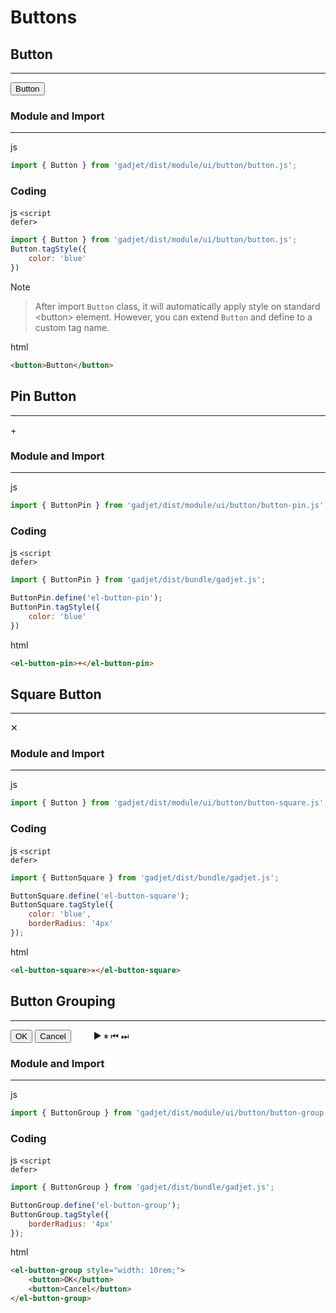 # Buttons

## Button
---
<div class="preview">
    <button>Button</button>
</div>

### Module and Import
---
<el-code-title>js</el-code-title>
```js
import { Button } from 'gadjet/dist/module/ui/button/button.js';
```

### Coding

<el-code-title>js <code>\<script defer></code></el-code-title>
```js
import { Button } from 'gadjet/dist/module/ui/button/button.js';
Button.tagStyle({
    color: 'blue'
})
```

<el-blockquote-title>Note</el-blockquote-title>
> After import `Button` class, it will automatically apply style
> on standard \<button\> element. However, you can extend `Button` and
> define to a custom tag name.

<el-code-title>html</el-code-title>
```html
<button>Button</button>
```


## Pin Button
---
<div class="preview">
    <el-button-pin>+</el-button-pin>
</div>

### Module and Import
---
<el-code-title>js</el-code-title>
```js
import { ButtonPin } from 'gadjet/dist/module/ui/button/button-pin.js';
```

### Coding

<el-code-title>js <code>\<script defer></code></el-code-title>
```js
import { ButtonPin } from 'gadjet/dist/bundle/gadjet.js';

ButtonPin.define('el-button-pin');
ButtonPin.tagStyle({
    color: 'blue'
})
```

<el-code-title>html</el-code-title>
```html
<el-button-pin>+</el-button-pin>
```

## Square Button
---
<div class="preview">
    <el-button-square>✕</el-button-square>
</div>

### Module and Import
---
<el-code-title>js</el-code-title>
```js
import { Button } from 'gadjet/dist/module/ui/button/button-square.js';
```

### Coding
<el-code-title>js <code>\<script defer></code></el-code-title>
```js
import { ButtonSquare } from 'gadjet/dist/bundle/gadjet.js';

ButtonSquare.define('el-button-square');
ButtonSquare.tagStyle({
    color: 'blue',
    borderRadius: '4px'
});
```

<el-code-title>html</el-code-title>
```html
<el-button-square>✕</el-button-square>
```

## Button Grouping
---
<div class="preview">
    <el-button-group style="width: 10rem;">
        <button>OK</button>
        <button>Cancel</button>
    </el-button-group>
    <el-button-group style="margin-left: 2rem;">
        <el-button-square>▶</el-button-square>
        <el-button-square>⏸</el-button-square>
        <el-button-square>⏮</el-button-square>
        <el-button-square>⏭</el-button-square>
    </el-button-group>
</div>

### Module and Import
---
<el-code-title>js</el-code-title>
```js
import { ButtonGroup } from 'gadjet/dist/module/ui/button/button-group.js';
```

### Coding

<el-code-title>js <code>\<script defer></code></el-code-title>
```js
import { ButtonGroup } from 'gadjet/dist/bundle/gadjet.js';

ButtonGroup.define('el-button-group');
ButtonGroup.tagStyle({
    borderRadius: '4px'
});
```

<el-code-title>html</el-code-title>
```html
<el-button-group style="width: 10rem;">
    <button>OK</button>
    <button>Cancel</button>
</el-button-group>
```